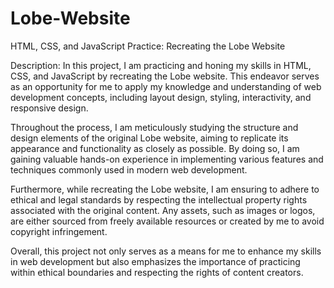 # Lobe-Website
HTML, CSS, and JavaScript Practice: Recreating the Lobe Website

Description:
In this project, I am practicing and honing my skills in HTML, CSS, and JavaScript by recreating the Lobe website. This endeavor serves as an opportunity for me to apply my knowledge and understanding of web development concepts, including layout design, styling, interactivity, and responsive design.

Throughout the process, I am meticulously studying the structure and design elements of the original Lobe website, aiming to replicate its appearance and functionality as closely as possible. By doing so, I am gaining valuable hands-on experience in implementing various features and techniques commonly used in modern web development.

Furthermore, while recreating the Lobe website, I am ensuring to adhere to ethical and legal standards by respecting the intellectual property rights associated with the original content. Any assets, such as images or logos, are either sourced from freely available resources or created by me to avoid copyright infringement.

Overall, this project not only serves as a means for me to enhance my skills in web development but also emphasizes the importance of practicing within ethical boundaries and respecting the rights of content creators.
